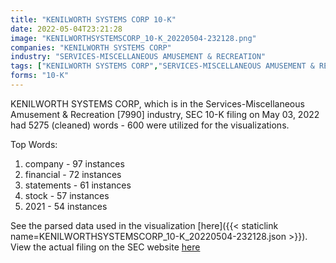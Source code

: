 ```yaml
---
title: "KENILWORTH SYSTEMS CORP 10-K"
date: 2022-05-04T23:21:28
image: "KENILWORTHSYSTEMSCORP_10-K_20220504-232128.png"
companies: "KENILWORTH SYSTEMS CORP"
industry: "SERVICES-MISCELLANEOUS AMUSEMENT & RECREATION"
tags: ["KENILWORTH SYSTEMS CORP","SERVICES-MISCELLANEOUS AMUSEMENT & RECREATION","05-03-2022","10-K"]
forms: "10-K"
---
```

KENILWORTH SYSTEMS CORP, which is in the Services-Miscellaneous Amusement & Recreation [7990] industry, SEC 10-K filing on May 03, 2022 had 5275 (cleaned) words - 600 were utilized for the visualizations.

Top Words:
1. company - 97 instances
2. financial - 72 instances
3. statements - 61 instances
4. stock - 57 instances
5. 2021 - 54 instances


See the parsed data used in the visualization [here]({{< staticlink name=KENILWORTHSYSTEMSCORP_10-K_20220504-232128.json >}}).  
View the actual filing on the SEC website [here](https://www.sec.gov/Archives/edgar/data/55234/0001477932-22-002915.txt)
